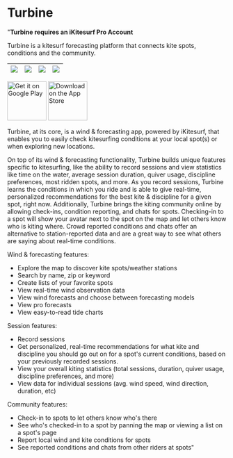 # Turbine

"**Turbine requires an iKitesurf Pro Account**

Turbine is a kitesurf forecasting platform that connects kite spots, conditions and the community.

![](screenshots/appstore_1.png)             |  ![](screenshots/appstore_2.png)             |  ![](screenshots/appstore_3.png)             |  ![](screenshots/appstore_4.png)
:-------------------------:|:-------------------------:|:-------------------------:|:-------------------------:

<a href="https://play.google.com/store/apps/details?id=space.narrate.tate" target="_blank">
<img src="https://github.com/narrate-co/turbine/blob/master/screenshots/get_it_on_google_play.png" alt="Get it on Google Play" height="90"/></a>

<a href="https://testflight.apple.com/join/f4AD35NN" target="_blank">
<img src="https://github.com/narrate-co/turbine/blob/master/screenshots/download_on_the_app_store.png" alt="Download on the App Store" height="90"/></a>

Turbine, at its core, is a wind & forecasting app, powered by iKitesurf, that enables you to easily check kitesurfing conditions at your local spot(s) or when exploring new locations. 

On top of its wind & forecasting functionality, Turbine builds unique features specific to kitesurfing, like the ability to record sessions and view statistics like time on the water, average session duration, quiver usage, discipline preferences, most ridden spots, and more. As you record sessions, Turbine learns the conditions in which you ride and is able to give real-time, personalized recommendations for the best kite & discipline for a given spot, right now.  Additionally, Turbine brings the kiting community online by allowing check-ins, condition reporting, and chats for spots. Checking-in to a spot will show your avatar next to the spot on the map and let others know who is kiting where. Crowd reported conditions and chats offer an alternative to station-reported data and are a great way to see what others are saying about real-time conditions.

Wind & forecasting features:

* Explore the map to discover kite spots/weather stations
* Search by name, zip or keyword
* Create lists of your favorite spots
* View real-time wind observation data
* View wind forecasts and choose between forecasting models
* View pro forecasts
* View easy-to-read tide charts

Session features:

* Record sessions
* Get personalized, real-time recommendations for what kite and discipline you should go out on for a spot's current conditions, based on your previously recorded sessions. 
* View your overall kiting statistics (total sessions, duration, quiver usage, discipline preferences, and more)
* View data for individual sessions (avg. wind speed, wind direction, duration, etc)

Community features:

* Check-in to spots to let others know who's there
* See  who's checked-in to a spot by panning the map or viewing a list on a spot's page
* Report local wind and kite conditions for spots
* See reported conditions and chats from other riders at spots"
